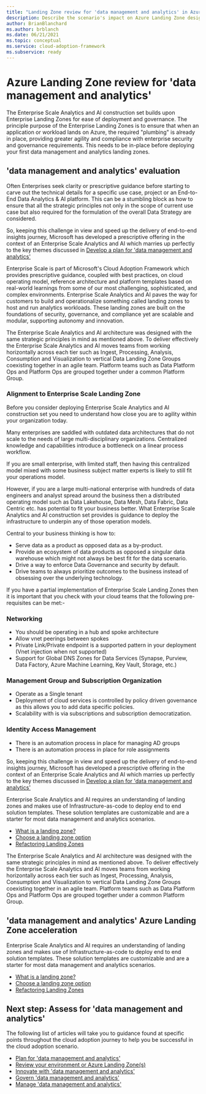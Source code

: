 ```yaml
---
title: "Landing Zone review for 'data management and analytics' in Azure"
description: Describe the scenario's impact on Azure Landing Zone design
author: BrianBlanchard
ms.author: brblanch
ms.date: 06/21/2021
ms.topic: conceptual
ms.service: cloud-adoption-framework
ms.subservice: ready
---
```


# Azure Landing Zone review for 'data management and analytics'

The Enterprise Scale Analytics and AI construction set builds upon Enterprise Landing Zones for ease of deployment and governance. The principle purpose of the Enterprise Landing Zones is to ensure that when an application or workload lands on Azure, the required "plumbing" is already in place, providing greater agility and compliance with enterprise security and governance requirements. This needs to be in-place before deploying your first data management and analytics landing zones.

## 'data management and analytics' evaluation

Often Enterprises seek clarity or prescriptive guidance before starting to carve out the technical details for a specific use case, project or an End-to-End Data Analytics & AI platform. This can be a stumbling block as how to ensure that all the strategic principles not only in the scope of current use case but also required for the formulation of the overall Data Strategy are considered.

So, keeping this challenge in view and speed up the delivery of end-to-end insights journey, Microsoft has developed a prescriptive offering in the context of an Enterprise Scale Analytics and AI which marries up perfectly to the key themes discussed in [Develop a plan for 'data management and analytics'](plan.md)

Enterprise Scale is part of Microsoft's Cloud Adoption Framework which provides prescriptive guidance, coupled with best practices, on cloud operating model, reference architecture and platform templates based on real-world learnings from some of our most challenging, sophisticated, and complex environments. Enterprise Scale Analytics and AI paves the way for customers to build and operationalize something called landing zones to host and run analytics workloads. These landing zones are built on the foundations of security, governance, and compliance yet are scalable and modular, supporting autonomy and innovation.

The Enterprise Scale Analytics and AI architecture was designed with the same strategic principles in mind as mentioned above. To deliver effectively the Enterprise Scale Analytics and AI moves teams from working horizontally across each tier such as Ingest, Processing, Analysis, Consumption and Visualization to vertical Data Landing Zone Groups coexisting together in an agile team. Platform teams such as Data Platform Ops and Platform Ops are grouped together under a common Platform Group.

### Alignment to Enterprise Scale Landing Zone

Before you consider deploying Enterprise Scale Analytics and AI construction set you need to understand how close you are to agility within your organization today.

Many enterprises are saddled with outdated data architectures that do not scale to the needs of large multi-disciplinary organizations. Centralized knowledge and capabilities introduce a bottleneck on a linear process workflow.

If you are small enterprise, with limited staff, then having this centralized model mixed with some business subject matter experts is likely to still fit your operations model.

However, if you are a large multi-national enterprise with hundreds of data engineers and analyst spread around the business then a distributed operating model such as Data Lakehouse, Data Mesh, Data Fabric, Data Centric etc. has potential to fit your business better. What Enterprise Scale Analytics and AI construction set provides is guidance to deploy the infrastructure to underpin any of those operation models.

Central to your business thinking is how to:

- Serve data as a product as opposed data as a by-product.
- Provide an ecosystem of data products as opposed a singular data warehouse which might not always be best fit for the data scenario.
- Drive a way to enforce Data Governance and security by default.
- Drive teams to always prioritize outcomes to the business instead of obsessing over the underlying technology.

If you have a partial implementation of Enterprise Scale Landing Zones then it is important that you check with your cloud teams that the following pre-requisites can be met:-

### Networking

- You should be operating in a hub and spoke architecture
- Allow vnet peerings between spokes
- Private Link/Private endpoint is a supported pattern in your deployment (Vnet injection when not supported)
- Support for Global DNS Zones for Data Services (Synapse, Purview, Data Factory, Azure Machine Learning, Key Vault, Storage, etc.)

### Management Group and Subscription Organization

- Operate as a Single tenant
- Deployment of cloud services is controlled by policy driven governance as this allows you to add data specific policies.
- Scalability with is via subscriptions and subscription democratization.

### Identity Access Management

- There is an automation process in place for managing AD groups
- There is an automation process in place for role assignments

So, keeping this challenge in view and speed up the delivery of end-to-end insights journey, Microsoft has developed a prescriptive offering in the context of an Enterprise Scale Analytics and AI which marries up perfectly to the key themes discussed in [Develop a plan for 'data management and analytics'](plan.md)

Enterprise Scale Analytics and AI requires an understanding of landing zones and makes use of Infrastructure-as-code to deploy end to end solution templates. These solution templates are customizable and are a starter for most data management and analytics scenarios.

- [What is a landing zone?](/azure/cloud-adoption-framework/ready/landing-zone/)
- [Choose a landing zone option](/azure/cloud-adoption-framework/ready/landing-zone/choose-landing-zone-option)
- [Refactoring Landing Zones](/azure/cloud-adoption-framework/ready/landing-zone/refactor)

The Enterprise Scale Analytics and AI architecture was designed with the same strategic principles in mind as mentioned above. To deliver effectively the Enterprise Scale Analytics and AI moves teams from working horizontally across each tier such as Ingest, Processing, Analysis, Consumption and Visualization to vertical Data Landing Zone Groups coexisting together in an agile team. Platform teams such as Data Platform Ops and Platform Ops are grouped together under a common Platform Group.

## 'data management and analytics' Azure Landing Zone acceleration

Enterprise Scale Analytics and AI requires an understanding of landing zones and makes use of Infrastructure-as-code to deploy end to end solution templates. These solution templates are customizable and are a starter for most data management and analytics scenarios.

- [What is a landing zone?](/azure/cloud-adoption-framework/ready/landing-zone/)
- [Choose a landing zone option](/azure/cloud-adoption-framework/ready/landing-zone/choose-landing-zone-option)
- [Refactoring Landing Zones](/azure/cloud-adoption-framework/ready/landing-zone/refactor)

## Next step: Assess for 'data management and analytics'

The following list of articles will take you to guidance found at specific points throughout the cloud adoption journey to help you be successful in the cloud adoption scenario.

- [Plan for 'data management and analytics'](./plan.md)
- [Review your environment or Azure Landing Zone(s)](./ready.md)
- [Innovate with 'data management and analytics'](./innovate.md)
- [Govern 'data management and analytics'](./govern.md)
- [Manage 'data management and analytics'](./manage.md)
